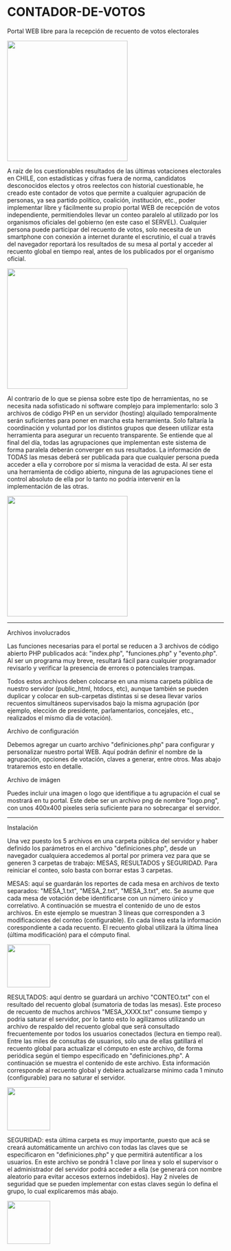 # CONTADOR-DE-VOTOS
Portal WEB libre para la recepción de recuento de votos electorales

<img src="https://user-images.githubusercontent.com/109446387/180042518-1bca89ad-6351-41b2-865f-d886b0f81614.jpg" height="280">

A raíz de los cuestionables resultados de las últimas votaciones electorales en CHILE, con estadísticas y cifras fuera de norma, candidatos desconocidos electos y otros reelectos con historial cuestionable, he creado este contador de votos que permite a cualquier agrupación de personas, ya sea partido político, coalición, institución, etc., poder implementar libre y fácilmente su propio portal WEB de recepción de votos independiente, permitiendoles llevar un conteo paralelo al utilizado por los organismos oficiales del gobierno (en este caso el SERVEL). Cualquier persona puede participar del recuento de votos, solo necesita de un smartphone con conexión a internet durante el escrutinio, el cual a través del navegador reportará los resultados de su mesa al portal y acceder al recuento global en tiempo real, antes de los publicados por el organismo oficial. 

<img src="https://user-images.githubusercontent.com/109446387/180041986-a4db381a-8e47-4fcd-b4e0-0adbe9c4e855.png" height="280">

Al contrario de lo que se piensa sobre este tipo de herramientas, no se necesita nada sofisticado ni software complejo para implementarlo: solo 3 archivos de código PHP en un servidor (hosting) alquilado temporalmente serán suficientes para poner en marcha esta herramienta. Solo faltaría la coordinación y voluntad por los distintos grupos que deseen utilizar esta herramienta para asegurar un recuento transparente. Se entiende que al final del día, todas las agrupaciones que implementan este sistema de forma paralela deberán converger en sus resultados. La información de TODAS las mesas deberá ser publicada para que cualquier persona pueda acceder a ella y corrobore por sí misma la veracidad de esta. Al ser esta una herramienta de código abierto, ninguna de las agrupaciones tiene el control absoluto de ella por lo tanto no podría intervenir en la implementación de las otras.

<img src="https://user-images.githubusercontent.com/109446387/180037519-52ee27c1-905f-4e33-99bb-e051cedb5535.png" height="280">

----

Archivos involucrados

Las funciones necesarias para el portal se reducen a 3 archivos de código abierto PHP publicados acá: "index.php", "funciones.php" y "evento.php". Al ser un programa muy breve, resultará fácil para cualquier programador revisarlo y verificar la presencia de errores o potenciales trampas.

Todos estos archivos deben colocarse en una misma carpeta pública de nuestro servidor (public_html, htdocs, etc), aunque también se pueden duplicar y colocar en sub-carpetas distintas si se desea llevar varios recuentos simultáneos supervisados bajo la misma agrupación (por ejemplo, elección de presidente, parlamentarios, concejales, etc., realizados el mismo día de votación).

Archivo de configuración

Debemos agregar un cuarto archivo "definiciones.php" para configurar y personalizar nuestro portal WEB. Aquí podrán definir el nombre de la agrupación, opciones de votación, claves a generar, entre otros. Mas abajo trataremos esto en detalle.

Archivo de imágen

Puedes incluir una imagen o logo que identifique a tu agrupación el cual se mostrará en tu portal. Este debe ser un archivo png de nombre "logo.png", con unos 400x400 pixeles sería suficiente para no sobrecargar el servidor.

----

Instalación

Una vez puesto los 5 archivos en una carpeta pública del servidor y haber definido los parámetros en el archivo "definiciones.php", desde un navegador cualquiera accedemos al portal por primera vez para que se generen 3 carpetas de trabajo: MESAS, RESULTADOS y SEGURIDAD. Para reiniciar el conteo, solo basta con borrar estas 3 carpetas.

MESAS: aquí se guardarán los reportes de cada mesa en archivos de texto separados: "MESA_1.txt", "MESA_2.txt", "MESA_3.txt", etc. Se asume que cada mesa de votación debe identificarse con un número único y correlativo. A continuación se muestra el contenido de uno de estos archivos. En este ejemplo se muestran 3 líneas que corresponden a 3 modificaciones del conteo (configurable). En cada línea esta la información corespondiente a cada recuento. El recuento global utilizará la última línea (última modificación) para el cómputo final. 

<img src="https://user-images.githubusercontent.com/109446387/180044380-2c9ec920-9c17-425b-8aa1-6f186aec0fe0.png" height="100">

RESULTADOS: aquí dentro se guardará un archivo "CONTEO.txt" con el resultado del recuento global (sumatoria de todas las mesas). Este proceso de recuento de muchos archivos "MESA_XXXX.txt" consume tiempo y podria saturar el servidor, por lo tanto esto lo agilizamos utilizando un archivo de respaldo del recuento global que será consultado frecuentemente por todos los usuarios conectados (lectura en tiempo real). Entre las miles de consultas de usuarios, solo una de ellas gatillará el recuento global para actualizar el cómputo en este archivo, de forma periódica según el tiempo especificado en "definiciones.php". A continuación se muestra el contenido de este archivo. Esta información corresponde al recuento global y debiera actualizarse mínimo cada 1 minuto (configurable) para no saturar el servidor.

<img src="https://user-images.githubusercontent.com/109446387/180046171-c6ef2398-1288-459b-9450-3af64ba31fc0.png" height="100">

SEGURIDAD: esta última carpeta es muy importante, puesto que acá se creará automáticamente un archivo con todas las claves que se especificaron en "definiciones.php" y que permitirá autentificar a los usuarios. En este archivo se pondrá 1 clave por linea y solo el supervisor o el administrador del servidor podrá acceder a ella (se generará con nombre aleatorio para evitar accesos externos indebidos). Hay 2 niveles de seguridad que se pueden implementar con estas claves según lo defina el grupo, lo cual explicaremos más abajo.

<img src="https://user-images.githubusercontent.com/109446387/180046713-6aa3b1c3-9f6c-4501-a665-1283fe14433e.png" height="100">





